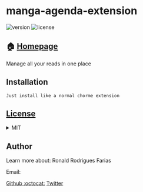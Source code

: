 
# manga-agenda-extension

![version](https://img.shields.io/badge/manga_agenda_extension-0.0.1-brightgreen.svg)   ![license](https://img.shields.io/badge/license-MIT-green.svg)

## :house: [Homepage](ma-extension.github.io)
Manage all your reads in one place


## Installation

    Just install like a normal chorme extension


## [License](LICENSE.md)
<details>
    <summary>MIT</summary>
MIT License

Copyright (c) 2019 Ronald Rodrigues Farias

Permission is hereby granted, free of charge, to any person obtaining a copy
of this software and associated documentation files (the "Software"), to deal
in the Software without restriction, including without limitation the rights
to use, copy, modify, merge, publish, distribute, sublicense, and/or sell
copies of the Software, and to permit persons to whom the Software is
furnished to do so, subject to the following conditions:

The above copyright notice and this permission notice shall be included in all
copies or substantial portions of the Software.

THE SOFTWARE IS PROVIDED "AS IS", WITHOUT WARRANTY OF ANY KIND, EXPRESS OR
IMPLIED, INCLUDING BUT NOT LIMITED TO THE WARRANTIES OF MERCHANTABILITY,
FITNESS FOR A PARTICULAR PURPOSE AND NONINFRINGEMENT. IN NO EVENT SHALL THE
AUTHORS OR COPYRIGHT HOLDERS BE LIABLE FOR ANY CLAIM, DAMAGES OR OTHER
LIABILITY, WHETHER IN AN ACTION OF CONTRACT, TORT OR OTHERWISE, ARISING FROM,
OUT OF OR IN CONNECTION WITH THE SOFTWARE OR THE USE OR OTHER DEALINGS IN THE
SOFTWARE.

</details>

## Author
Learn more about: Ronald Rodrigues Farias

Email: 

[Github :octocat:](https://github.com/ronald-tr)
[Twitter](https://twitter.com/)


